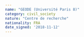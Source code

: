 ```yaml
---
name: "GEODE (Université Paris 8)"
category: civil_society
nature: "Centre de recherche"
nationality: FRA
date_signed: '2018-11-12'
---
```

    